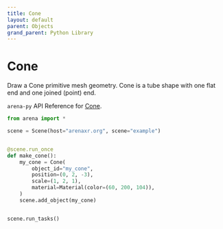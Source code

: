 ```yaml
---
title: Cone
layout: default
parent: Objects
grand_parent: Python Library
---
```


# Cone

Draw a Cone primitive mesh geometry. Cone is a tube shape with one flat end and one joined (point) end.

`arena-py` API Reference for [Cone](/content/python-api/objects/cone).

```python
from arena import *

scene = Scene(host="arenaxr.org", scene="example")


@scene.run_once
def make_cone():
    my_cone = Cone(
        object_id="my_cone",
        position=(0, 2, -3),
        scale=(1, 2, 1),
        material=Material(color=(60, 200, 104)),
    )
    scene.add_object(my_cone)


scene.run_tasks()
```
